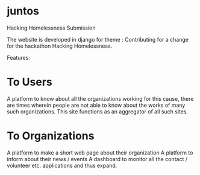 # juntos
Hacking Homelessness Submission 

The website is developed in django for theme : Contributing for a change for the hackathon Hacking Homelessness. 

Features: 

# To Users
A platform to know about all the organizations working for this cause, there are times wherein people are not able to know about the works of many such organizations. This site functions as an aggregator of all such sites.

# To Organizations
A platform to make a short web page about their organization
A platform to inform about their news / events
A dashboard to monitor all the contact / volunteer etc. applications and thus expand.
